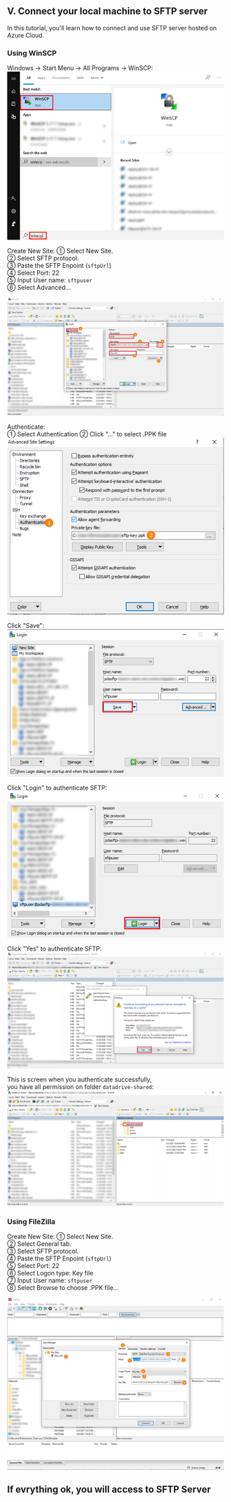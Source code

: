 ## V. Connect your local machine to SFTP server

In this tutorial, you'll learn how to connect and use SFTP server hosted on Azure Cloud.

### Using WinSCP
Windows -> Start Menu -> All Programs -> WinSCP:  
![winscp_desktop_open](imgs/winscp_desktop_open.png "")

Create New Site:
① Select New Site.  
② Select SFTP protocol.  
③ Paste the SFTP Enpoint (`sftpUrl`)  
④ Select Port: 22  
⑤ Input User name: `sftpuser`   
⑥ Select Advanced...   

![winscp_desktop_newsite1](imgs/winscp_desktop_newsite1.png "")

Authenticate:  
① Select Authentication
② Click "..." to select .PPK file
![winscp_desktop_authen1](imgs/winscp_desktop_authen1.png "")

Click "Save":  
![winscp_desktop_newsite2](imgs/winscp_desktop_newsite2.png "")

Click "Login" to authenticate SFTP:  
![winscp_desktop_login](imgs/winscp_desktop_login.png "")

Click "Yes" to authenticate SFTP:  
![winscp_desktop_authen2](imgs/winscp_desktop_authen2.png "")

This is screen when you authenticate successfully,  
you have all permission on folder `datadrive-shared`:  
![winscp_desktop_loginsuccess](imgs/winscp_desktop_loginsuccess.png "")

### Using FileZilla

Create New Site:
① Select New Site.  
② Select General tab.  
③ Select SFTP protocol.  
④ Paste the SFTP Enpoint (`sftpUrl`)  
⑤ Select Port: 22  
⑥ Select Logon type: Key file  
⑦ Input User name: `sftpuser`   
⑧ Select Browse to choose .PPK file...  

![filezilla_desktop_newsite1](imgs/filezilla_desktop_newsite1.png)

If evrything ok, you will access to SFTP Server
---